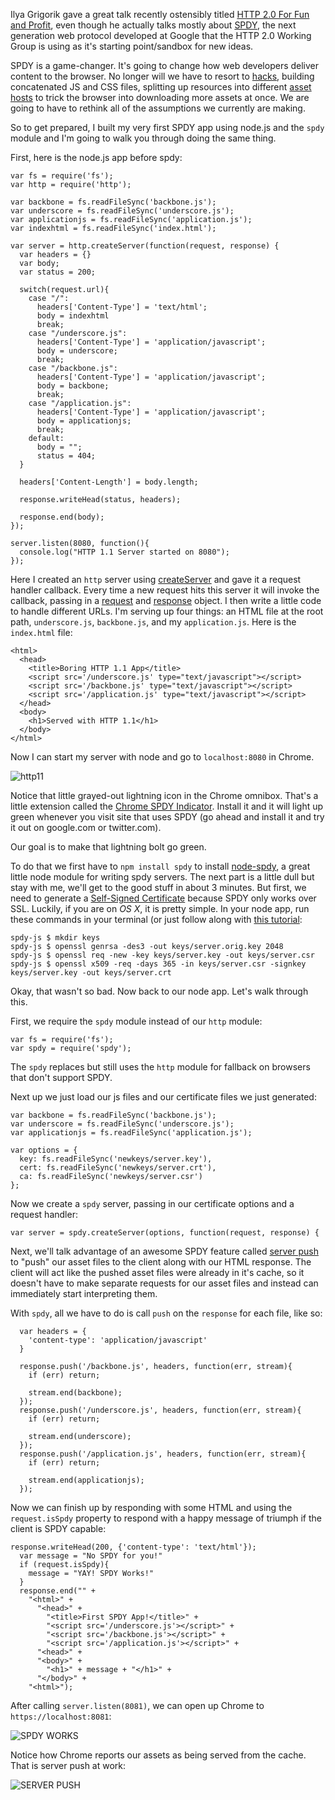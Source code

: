 Ilya Grigorik gave a great talk recently ostensibly titled [HTTP 2.0 For Fun and Profit](https://www.youtube.com/watch?feature=player_embedded&v=ZxfEcqJ4MOM), even though he actually talks mostly about [SPDY](http://www.chromium.org/spdy), the next generation web protocol developed at Google that the HTTP 2.0 Working Group is using as it's starting point/sandbox for new ideas.

SPDY is a game-changer.  It's going to change how web developers deliver content to the browser.  No longer will we have to resort to [hacks](http://guides.rubyonrails.org/asset_pipeline.html), building concatenated JS and CSS files, splitting up resources into different [asset hosts](http://scottpatten.ca/2007/10/setting-up-multiple-asset-hosts-in-rails.html) to trick the browser into downloading more assets at once. We are going to have to rethink all of the assumptions we currently are making.

So to get prepared, I built my very first SPDY app using node.js and the `spdy` module and I'm going to walk you through doing the same thing.

First, here is the node.js app before spdy:

    var fs = require('fs');
    var http = require('http');

    var backbone = fs.readFileSync('backbone.js');
    var underscore = fs.readFileSync('underscore.js');
    var applicationjs = fs.readFileSync('application.js');
    var indexhtml = fs.readFileSync('index.html');

    var server = http.createServer(function(request, response) {
      var headers = {}
      var body;
      var status = 200;

      switch(request.url){
        case "/":
          headers['Content-Type'] = 'text/html';
          body = indexhtml
          break;
        case "/underscore.js":
          headers['Content-Type'] = 'application/javascript';
          body = underscore;
          break;
        case "/backbone.js":
          headers['Content-Type'] = 'application/javascript';
          body = backbone;
          break;
        case "/application.js":
          headers['Content-Type'] = 'application/javascript';
          body = applicationjs;
          break;
        default:
          body = "";
          status = 404;
      }

      headers['Content-Length'] = body.length;

      response.writeHead(status, headers);

      response.end(body);
    });

    server.listen(8080, function(){
      console.log("HTTP 1.1 Server started on 8080");
    });

Here I created an `http` server using [createServer](http://nodejs.org/api/http.html#http_http_createserver_requestlistener) and gave it a request handler callback. Every time a new request hits this server it will invoke the callback, passing in a [request](http://nodejs.org/api/http.html#http_class_http_serverrequest) and [response](http://nodejs.org/api/http.html#http_class_http_serverresponse) object. I then write a little code to handle different URLs. I'm serving up four things: an HTML file at the root path, `underscore.js`, `backbone.js`, and my `application.js`. Here is the `index.html` file:

    <html>
      <head>
        <title>Boring HTTP 1.1 App</title>
        <script src='/underscore.js' type="text/javascript"></script>
        <script src='/backbone.js' type="text/javascript"></script>
        <script src='/application.js' type="text/javascript"></script>
      </head>
      <body>
        <h1>Served with HTTP 1.1</h1>
      </body>
    </html>

Now I can start my server with node and go to `localhost:8080` in Chrome.

![http11](http://f.cl.ly/items/3E1y3p3J433U0j0O0T3H/Image%202013.02.02%207:10:09%20AM.png)

Notice that little grayed-out lightning icon in the Chrome omnibox. That's a little extension called the [Chrome SPDY Indicator](https://chrome.google.com/webstore/detail/spdy-indicator/mpbpobfflnpcgagjijhmgnchggcjblin?hl=en).  Install it and it will light up green whenever you visit site that uses SPDY (go ahead and install it and try it out on google.com or twitter.com).

Our goal is to make that lightning bolt go green.

To do that we first have to `npm install spdy` to install [node-spdy](https://github.com/indutny/node-spdy), a great little node module for writing spdy servers. The next part is a little dull but stay with me, we'll get to the good stuff in about 3 minutes.  But first, we need to generate a [Self-Signed Certificate](http://en.wikipedia.org/wiki/Self-signed_certificate) because SPDY only works over SSL.  Luckily, if you are on *OS X*, it is pretty simple.  In your node app, run these commands in your terminal (or just follow along with [this tutorial](https://devcenter.heroku.com/articles/ssl-certificate-self):

    spdy-js $ mkdir keys
    spdy-js $ openssl genrsa -des3 -out keys/server.orig.key 2048
    spdy-js $ openssl req -new -key keys/server.key -out keys/server.csr
    spdy-js $ openssl x509 -req -days 365 -in keys/server.csr -signkey keys/server.key -out keys/server.crt

Okay, that wasn't so bad. Now back to our node app. Let's walk through this.

First, we require the `spdy` module instead of our `http` module:

    var fs = require('fs');
    var spdy = require('spdy');

The `spdy` replaces but still uses the `http` module for fallback on browsers that don't support SPDY.

Next up we just load our js files and our certificate files we just generated:

    var backbone = fs.readFileSync('backbone.js');
    var underscore = fs.readFileSync('underscore.js');
    var applicationjs = fs.readFileSync('application.js');

    var options = {
      key: fs.readFileSync('newkeys/server.key'),
      cert: fs.readFileSync('newkeys/server.crt'),
      ca: fs.readFileSync('newkeys/server.csr')
    };

Now we create a `spdy` server, passing in our certificate options and a request handler:

    var server = spdy.createServer(options, function(request, response) {

Next, we'll talk advantage of an awesome SPDY feature called [server push](http://www.chromium.org/spdy/spdy-protocol/spdy-protocol-draft3#TOC-3.3-Server-Push-Transactions) to "push" our asset files to the client along with our HTML response. The client will act like the pushed asset files were already in it's cache, so it doesn't have to make separate requests for our asset files and instead can immediately start interpreting them.

With `spdy`, all we have to do is call `push` on the `response` for each file, like so:

      var headers = {
        'content-type': 'application/javascript'
      }

      response.push('/backbone.js', headers, function(err, stream){
        if (err) return;

        stream.end(backbone);
      });
      response.push('/underscore.js', headers, function(err, stream){
        if (err) return;

        stream.end(underscore);
      });
      response.push('/application.js', headers, function(err, stream){
        if (err) return;

        stream.end(applicationjs);
      });

Now we can finish up by responding with some HTML and using the `request.isSpdy` property to respond with a happy message of triumph if the client is SPDY capable:

    response.writeHead(200, {'content-type': 'text/html'});
      var message = "No SPDY for you!"
      if (request.isSpdy){
        message = "YAY! SPDY Works!"
      }
      response.end("" +
        "<html>" +
          "<head>" +
            "<title>First SPDY App!</title>" +
            "<script src='/underscore.js'></script>" +
            "<script src='/backbone.js'></script>" +
            "<script src='/application.js'></script>" +
          "<head>" +
          "<body>" +
            "<h1>" + message + "</h1>" +
          "</body>" +
        "<html>");

After calling `server.listen(8081)`, we can open up Chrome to `https://localhost:8081`:

![SPDY WORKS](http://f.cl.ly/items/0D2l3H0j063d3H2h3n2T/Image%202013.02.02%207:39:41%20AM.png)

Notice how Chrome reports our assets as being served from the cache. That is server push at work:

![SERVER PUSH](http://f.cl.ly/items/1k1I1I3F3C3Y1t1M203c/Image%202013.02.02%207:39:13%20AM.png)
